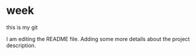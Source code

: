 # week
this is my git

I am editing the README file. Adding some more details about the project description.
